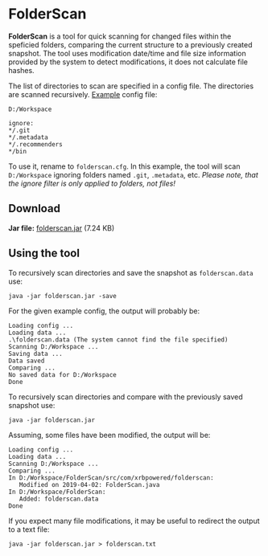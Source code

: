 # FolderScan

**FolderScan** is a tool for quick scanning for changed files within the speficied folders, comparing the current structure to a previously created snapshot. The tool uses modification date/time and file size information provided by the system to detect modifications, it does not calculate file hashes.

The list of directories to scan are specified in a config file. The directories are scanned recursively. [Example](example.cfg) config file:

```
D:/Workspace

ignore:
*/.git
*/.metadata
*/.recommenders
*/bin
```

To use it, rename to `folderscan.cfg`. In this example, the tool will scan `D:/Workspace` ignoring folders named `.git`, `.metadata`, etc. _Please note, that the ignore filter is only applied to folders, not files!_

## Download

**Jar file:** [folderscan.jar](https://github.com/ashurrafiev/FolderScan/releases/download/1.0.1/folderscan.jar) (7.24 KB)

## Using the tool

To recursively scan directories and save the snapshot as `folderscan.data` use:

```
java -jar folderscan.jar -save
```

For the given example config, the output will probably be:

```
Loading config ...
Loading data ...
.\folderscan.data (The system cannot find the file specified)
Scanning D:/Workspace ...
Saving data ...
Data saved
Comparing ...
No saved data for D:/Workspace
Done
```

To recursively scan directories and compare with the previously saved snapshot use:

```
java -jar folderscan.jar
```

Assuming, some files have been modified, the output will be:

```
Loading config ...
Loading data ...
Scanning D:/Workspace ...
Comparing ...
In D:/Workspace/FolderScan/src/com/xrbpowered/folderscan:
   Modified on 2019-04-02: FolderScan.java
In D:/Workspace/FolderScan:
   Added: folderscan.data
Done
```

If you expect many file modifications, it may be useful to redirect the output to a text file:

```
java -jar folderscan.jar > folderscan.txt
```
